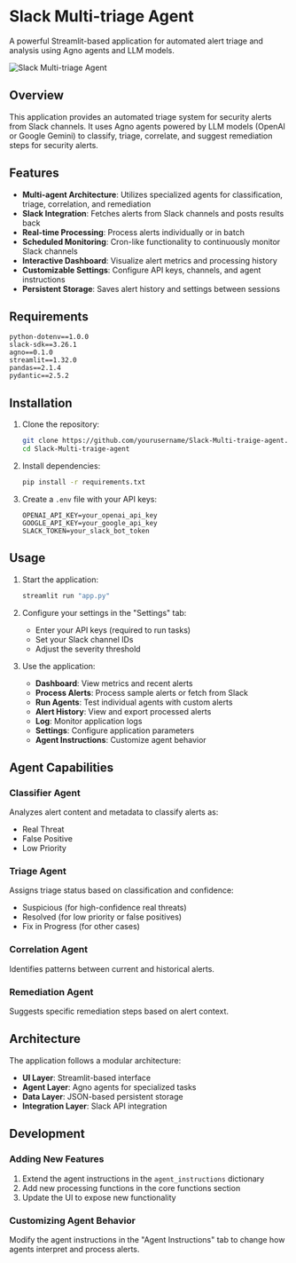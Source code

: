 # Slack Multi-triage Agent

A powerful Streamlit-based application for automated alert triage and analysis using Agno agents and LLM models.

![Slack Multi-triage Agent](https://img.shields.io/badge/version-1.0.0-blue)


## Overview

This application provides an automated triage system for security alerts from Slack channels. It uses Agno agents powered by LLM models (OpenAI or Google Gemini) to classify, triage, correlate, and suggest remediation steps for security alerts.

## Features

- **Multi-agent Architecture**: Utilizes specialized agents for classification, triage, correlation, and remediation
- **Slack Integration**: Fetches alerts from Slack channels and posts results back
- **Real-time Processing**: Process alerts individually or in batch
- **Scheduled Monitoring**: Cron-like functionality to continuously monitor Slack channels
- **Interactive Dashboard**: Visualize alert metrics and processing history
- **Customizable Settings**: Configure API keys, channels, and agent instructions
- **Persistent Storage**: Saves alert history and settings between sessions

## Requirements

```
python-dotenv==1.0.0
slack-sdk==3.26.1
agno==0.1.0
streamlit==1.32.0
pandas==2.1.4
pydantic==2.5.2
```

## Installation

1. Clone the repository:
   ```bash
   git clone https://github.com/yourusername/Slack-Multi-traige-agent.git
   cd Slack-Multi-traige-agent
   ```

2. Install dependencies:
   ```bash
   pip install -r requirements.txt
   ```

3. Create a `.env` file with your API keys:
   ```
   OPENAI_API_KEY=your_openai_api_key
   GOOGLE_API_KEY=your_google_api_key
   SLACK_TOKEN=your_slack_bot_token
   ```

## Usage

1. Start the application:
   ```bash
   streamlit run "app.py"
   ```

2. Configure your settings in the "Settings" tab:
   - Enter your API keys (required to run tasks)
   - Set your Slack channel IDs
   - Adjust the severity threshold

3. Use the application:
   - **Dashboard**: View metrics and recent alerts
   - **Process Alerts**: Process sample alerts or fetch from Slack
   - **Run Agents**: Test individual agents with custom alerts
   - **Alert History**: View and export processed alerts
   - **Log**: Monitor application logs
   - **Settings**: Configure application parameters
   - **Agent Instructions**: Customize agent behavior

## Agent Capabilities

### Classifier Agent
Analyzes alert content and metadata to classify alerts as:
- Real Threat
- False Positive
- Low Priority

### Triage Agent
Assigns triage status based on classification and confidence:
- Suspicious (for high-confidence real threats)
- Resolved (for low priority or false positives)
- Fix in Progress (for other cases)

### Correlation Agent
Identifies patterns between current and historical alerts.

### Remediation Agent
Suggests specific remediation steps based on alert context.

## Architecture

The application follows a modular architecture:
- **UI Layer**: Streamlit-based interface
- **Agent Layer**: Agno agents for specialized tasks
- **Data Layer**: JSON-based persistent storage
- **Integration Layer**: Slack API integration

## Development

### Adding New Features

1. Extend the agent instructions in the `agent_instructions` dictionary
2. Add new processing functions in the core functions section
3. Update the UI to expose new functionality

### Customizing Agent Behavior

Modify the agent instructions in the "Agent Instructions" tab to change how agents interpret and process alerts.
